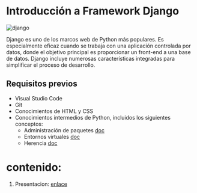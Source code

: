 # Introducción a Framework Django
![django](https://1000marcas.net/wp-content/uploads/2021/06/Django-Logo-2048x1280.png)

Django es uno de los marcos web de Python más populares. Es especialmente eficaz cuando se trabaja con una aplicación controlada por datos, donde el objetivo principal es proporcionar un front-end a una base de datos. Django incluye numerosas características integradas para simplificar el proceso de desarrollo.

## Requisitos previos
- Visual Studio Code
- Git
- Conocimientos de HTML y CSS
- Conocimientos intermedios de Python, incluidos los siguientes conceptos:
  - Administración de paquetes [doc](https://docs.python.org/3/installing/index.html)
  - Entornos virtuales [doc](https://packaging.python.org/en/latest/tutorials/installing-packages/#creating-virtual-environments)
  - Herencia [doc](https://docs.python.org/3/tutorial/classes.html#inheritance)

# contenido:
1. Presentacion: [enlace](https://contents-pasantia.github.io/content10/)

